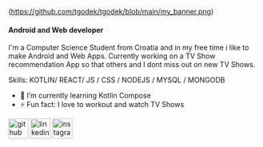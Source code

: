 (https://github.com/tgodek/tgodek/blob/main/my_banner.png)
#### Android and Web developer

I'm a Computer Science Student from Croatia and in my free time i like to make Android and Web Apps. Currently working on a TV Show recommendation App so that others and I dont miss out on new TV Shows.

Skills: KOTLIN/ REACT/ JS / CSS / NODEJS / MYSQL / MONGODB

- 🌱 I’m currently learning Kotlin Compose 
- ⚡ Fun fact: I love to workout and watch TV Shows 


[<img src='https://cdn.jsdelivr.net/npm/simple-icons@3.0.1/icons/github.svg' alt='github' height='40'>](https://github.com/tgodek)  [<img src='https://cdn.jsdelivr.net/npm/simple-icons@3.0.1/icons/linkedin.svg' alt='linkedin' height='40'>](https://www.linkedin.com/in/tomislav-godek-a37792206/)  [<img src='https://cdn.jsdelivr.net/npm/simple-icons@3.0.1/icons/instagram.svg' alt='instagram' height='40'>](https://www.instagram.com/tomislav.godek/)  

